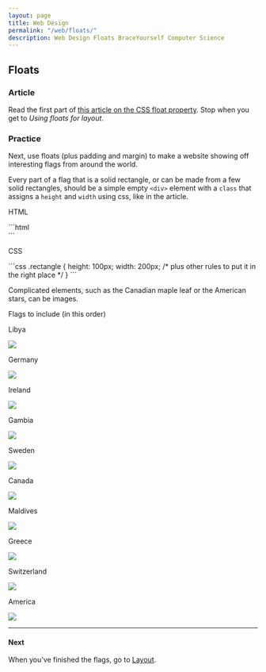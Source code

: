 ```yaml
---
layout: page
title: Web Design
permalink: "/web/floats/"
description: Web Design Floats BraceYourself Computer Science
---
```


## Floats

### Article

<div class="section" markdown="1">

Read the first part of [this article on the CSS float property](http://alistapart.com/article/css-floats-101). Stop when you get to *Using floats for layout*.

</div>

### Practice

<div class="section" markdown="1">

Next, use floats (plus padding and margin) to make a website showing off interesting flags from around the world.

Every part of a flag that is a solid rectangle, or can be made from a few solid rectangles, should be a simple empty `<div>` element with a `class` that assigns a `height` and `width` using css, like in the article.

<p class="label">HTML</p>
```html
<div class="rectangle"></div>
```

<p class="label">CSS</p>
```css
.rectangle {
  height: 100px;
  width: 200px;
  /* plus other rules to put it in the right place */
}
```

Complicated elements, such as the Canadian maple leaf or the American stars, can be images.

<p class="break"></p>
<p class="section-title callout">Flags to include (in this order)</p>

<div class="rect">
<p class="label">Libya</p>
<img class="flag" src="/public/img/flags/libya.png">
</div>

<div class="rect">
<p class="label">Germany</p>
<img class="flag" src="/public/img/flags/germany.png">
</div>

<div class="rect">
<p class="label">Ireland</p>
<img class="flag" src="/public/img/flags/ireland.png">
</div>

<div class="rect">
<p class="label">Gambia</p>
<img class="flag" src="/public/img/flags/gambia.png">
</div>

<div class="rect">
<p class="label">Sweden</p>
<img class="flag" src="/public/img/flags/sweden.svg">
</div>

<div class="rect">
<p class="label">Canada</p>
<img class="flag" src="/public/img/flags/canada.png">
</div>

<div class="rect">
<p class="label">Maldives</p>
<img class="flag" src="/public/img/flags/maldives.png">
</div>

<div class="rect">
<p class="label">Greece</p>
<img class="flag" src="/public/img/flags/greece.png">
</div>

<div class="rect">
<p class="label">Switzerland</p>
<img class="flag" src="/public/img/flags/switzerland.gif">
</div>

<div class="rect">
<p class="label">America</p>
<img class="flag" src="/public/img/flags/america.png">
</div>

</div>

<hr>

#### Next

<div class="section" markdown="1">

When you've finished the flags, go to [Layout](../layout).

</div>